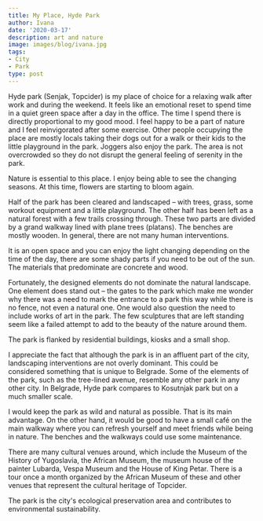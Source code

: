 ```yaml
---
title: My Place, Hyde Park
author: Ivana
date: '2020-03-17'
description: art and nature
image: images/blog/ivana.jpg
tags:
- City
- Park
type: post
---
```




Hyde park (Senjak, Topcider) is my place of choice for a relaxing walk
after work and during the weekend. It feels like an emotional reset to
spend time in a quiet green space after a day in the office. The time
I spend there is directly proportional to my good mood. I feel happy
to be a part of nature and I feel reinvigorated after some exercise.
Other people occupying the place are mostly locals taking their dogs
out for a walk or their kids to the little playground in the park.
Joggers also enjoy the park. The area is not overcrowded so they do
not disrupt the general feeling of serenity in the park.

Nature is essential to this place. I enjoy being able to see the
changing seasons. At this time, flowers are starting to bloom again.

Half of the park has been cleared and landscaped – with trees, grass,
some workout equipment and a little playground. The other half has
been left as a natural forest with a few trails crossing through.
These two parts are divided by a grand walkway lined with plane trees
(platans). The benches are mostly wooden. In general, there are not
many human interventions.

It is an open space and you can enjoy the light changing depending on
the time of the day, there are some shady parts if you need to be out
of the sun.
The materials that predominate are concrete and wood.

Fortunately, the designed elements do not dominate the natural
landscape. One element does stand out – the gates to the park which
make me wonder why there was a need to mark the entrance to a park
this way while there is no fence, not even a natural one. One would
also question the need to include works of art in the park. The few
sculptures that are left standing seem like a failed attempt to add to
the beauty of the nature around them.

The park is flanked by residential buildings, kiosks and a small shop.

I appreciate the fact that although the park is in an affluent part of
the city, landscaping interventions are not overly dominant. This
could be considered something that is unique to Belgrade. Some of the
elements of the park, such as the tree-lined avenue, resemble any
other park in any other city. In Belgrade, Hyde park compares to
Kosutnjak park but on a much smaller scale.

I would keep the park as wild and natural as possible. That is its
main advantage. On the other hand, it would be good to have a small
café on the main walkway where you can refresh yourself and meet
friends while being in nature. The benches and the walkways could use
some maintenance.

There are many cultural venues around, which include the Museum of the
History of Yugoslavia, the African Museum, the museum house of the
painter Lubarda, Vespa Museum and the House of King Petar. There is a
tour once a month organized by the African Museum of these and other
venues that represent the cultural heritage of Topcider.

The park is the city's ecological preservation area and contributes to
environmental sustainability.